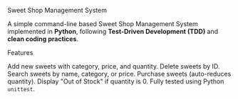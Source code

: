  Sweet Shop Management System

A simple command-line based Sweet Shop Management System implemented in **Python**, following **Test-Driven Development (TDD)** and **clean coding practices**.

Features

Add new sweets with category, price, and quantity.
Delete sweets by ID.
Search sweets by name, category, or price.
Purchase sweets (auto-reduces quantity).
Display "Out of Stock" if quantity is 0.
Fully tested using Python `unittest`.

